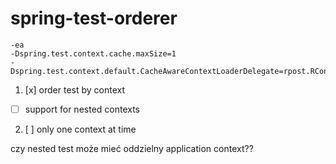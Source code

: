 # spring-test-orderer

```
-ea
-Dspring.test.context.cache.maxSize=1
-Dspring.test.context.default.CacheAwareContextLoaderDelegate=rpost.RContextCacheLoader
```



1. [x] order test by context
 - [ ] support for nested contexts
2. [ ] only one context at time


czy nested test może mieć oddzielny application context??